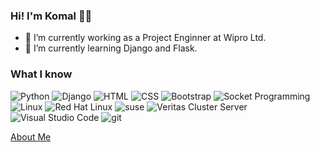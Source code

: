 ### Hi! I'm Komal 🙋‍♀️

- 🔭 I’m currently working as a Project Enginner at Wipro Ltd.
- 🌱 I’m currently learning Django and Flask.
  
  
### What I know

<p>
<img alt="Python" src="https://img.shields.io/badge/-Python-3776AB?style=flat&logo=Python&logoColor=white" />
<img alt="Django" src="https://img.shields.io/badge/-Django-092E20?style=flat&logo=Django&logoColor=white" />
<img alt="HTML" src="https://img.shields.io/badge/-HTML-E34F26?style=flat&logo=Html5&logoColor=white" />
<img alt="CSS" src="https://img.shields.io/badge/-CSS-1572B6?style=flat&logo=css3&logoColor=white" />
<img alt="Bootstrap" src="https://img.shields.io/badge/-Bootstrap-563D7C?style=flat&logo=bootstrap&logoColor=white" />
<img alt="Socket Programming" src="https://img.shields.io/badge/-SocketProgramming-000000?style=flat" />
<img alt="Linux" src="https://img.shields.io/badge/-Linux-FCC624?style=flat&logo=Linux&logoColor=white" />
<img alt="Red Hat Linux" src="https://img.shields.io/badge/-RedHatLinux-EE0000?style=flat&logo=RedHat&logoColor=white" />
<img alt="suse" src="https://img.shields.io/badge/-SUSE-73BA25?style=flat&logo=openSUSE&logoColor=white" />
<img alt="Veritas Cluster Server" src="https://img.shields.io/badge/-Veritas Cluster Server-B1181E?style=flat&logo=Veritas&logoColor=white" />
<img alt="Visual Studio Code" src="https://img.shields.io/badge/-VScode-007ACC?style=flat&logo=VisualStudioCode&logoColor=white" />
<img alt="git" src="https://img.shields.io/badge/-Git-F05032?style=flat&logo=git&logoColor=white" />
</p>


[About Me][My_website]

[My_website]: https://fast-journey-45435.herokuapp.com

